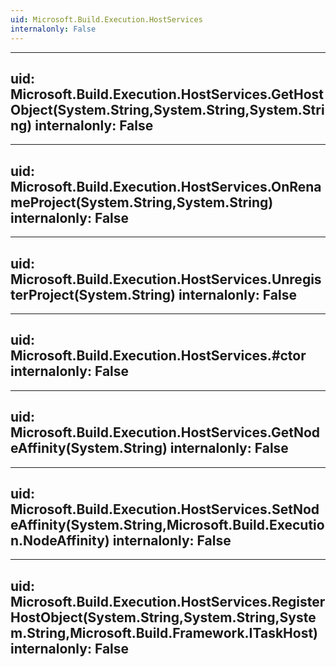 ```yaml
---
uid: Microsoft.Build.Execution.HostServices
internalonly: False
---
```


---
uid: Microsoft.Build.Execution.HostServices.GetHostObject(System.String,System.String,System.String)
internalonly: False
---

---
uid: Microsoft.Build.Execution.HostServices.OnRenameProject(System.String,System.String)
internalonly: False
---

---
uid: Microsoft.Build.Execution.HostServices.UnregisterProject(System.String)
internalonly: False
---

---
uid: Microsoft.Build.Execution.HostServices.#ctor
internalonly: False
---

---
uid: Microsoft.Build.Execution.HostServices.GetNodeAffinity(System.String)
internalonly: False
---

---
uid: Microsoft.Build.Execution.HostServices.SetNodeAffinity(System.String,Microsoft.Build.Execution.NodeAffinity)
internalonly: False
---

---
uid: Microsoft.Build.Execution.HostServices.RegisterHostObject(System.String,System.String,System.String,Microsoft.Build.Framework.ITaskHost)
internalonly: False
---
